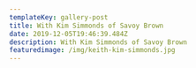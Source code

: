 ```yaml
---
templateKey: gallery-post
title: With Kim Simmonds of Savoy Brown
date: 2019-12-05T19:46:39.484Z
description: With Kim Simmonds of Savoy Brown
featuredimage: /img/keith-kim-simmonds.jpg
---
```


